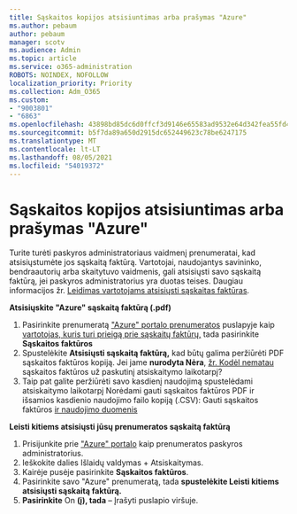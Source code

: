 ```yaml
---
title: Sąskaitos kopijos atsisiuntimas arba prašymas "Azure"
ms.author: pebaum
author: pebaum
manager: scotv
ms.audience: Admin
ms.topic: article
ms.service: o365-administration
ROBOTS: NOINDEX, NOFOLLOW
localization_priority: Priority
ms.collection: Adm_O365
ms.custom:
- "9003801"
- "6863"
ms.openlocfilehash: 43898bd85dc6d0ffcf3d9146e65583ad9532e64d342fea55fd48e055caf133a4
ms.sourcegitcommit: b5f7da89a650d2915dc652449623c78be6247175
ms.translationtype: MT
ms.contentlocale: lt-LT
ms.lasthandoff: 08/05/2021
ms.locfileid: "54019372"
---
```

# <a name="download-or-request-a-copy-of-my-bill-in-azure"></a>Sąskaitos kopijos atsisiuntimas arba prašymas "Azure"

Turite turėti paskyros administratoriaus vaidmenį prenumeratai, kad atsisiųstumėte jos sąskaitą faktūrą. Vartotojai, naudojantys savininko, bendraautorių arba skaitytuvo vaidmenis, gali atsisiųsti savo sąskaitą faktūrą, jei paskyros administratorius yra duotas teises. Daugiau informacijos žr. [Leidimas vartotojams atsisiųsti sąskaitas faktūras](https://docs.microsoft.com/azure/cost-management-billing/manage/manage-billing-access#opt-in).

**Atsisiųskite "Azure" sąskaitą faktūrą (.pdf)**

1. Pasirinkite prenumeratą ["Azure" portalo prenumeratos](https://portal.azure.com/#blade/Microsoft_Azure_Billing/SubscriptionsBlade) puslapyje kaip [vartotojas, kuris turi prieigą prie sąskaitų faktūrų,](https://docs.microsoft.com/azure/cost-management-billing/manage/manage-billing-access?WT.mc_id=Portal-Microsoft_Azure_Support) tada pasirinkite **Sąskaitos faktūros**
2. Spustelėkite **Atsisiųsti sąskaitą faktūrą,** kad būtų galima peržiūrėti PDF sąskaitos faktūros kopiją. Jei jame **nurodyta Nėra**, [žr. Kodėl nematau](https://docs.microsoft.com/azure/cost-management-billing/manage/download-azure-invoice-daily-usage-date?WT.mc_id=Portal-Microsoft_Azure_Support#noinvoice) sąskaitos faktūros už paskutinį atsiskaitymo laikotarpį?
3. Taip pat galite peržiūrėti savo kasdienį naudojimą spustelėdami atsiskaitymo laikotarpį Norėdami gauti sąskaitos faktūros PDF ir išsamios kasdienio naudojimo failo kopiją (.CSV): Gauti sąskaitos faktūros [ir naudojimo duomenis](https://docs.microsoft.com/azure/cost-management-billing/manage/download-azure-invoice-daily-usage-date?WT.mc_id=Portal-Microsoft_Azure_Support)  

**Leisti kitiems atsisiųsti jūsų prenumeratos sąskaitą faktūrą**

1. Prisijunkite prie ["Azure" portalo](https://portal.azure.com/) kaip prenumeratos paskyros administratorius.
2. Ieškokite dalies Išlaidų valdymas + Atsiskaitymas.
3. Kairėje pusėje pasirinkite **Sąskaitos faktūros**.
4. Pasirinkite savo "Azure" prenumeratą, tada **spustelėkite Leisti kitiems atsisiųsti sąskaitą faktūrą.**
5. **Pasirinkite** On **(į), tada** – Įrašyti puslapio viršuje.
